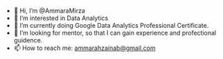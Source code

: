 - 👋 Hi, I’m @AmmaraMirza
- 👀 I’m interested in Data Analytics
- 🌱 I’m currently doing Google Data Analytics Professional Certificate. 
- 💞️ I’m looking for mentor, so that I can gain experience and profectional guidence. 
- 📫 How to reach me: ammarahzainab@gmail.com

<!---
AmmaraMirza/AmmaraMirza is a ✨ special ✨ repository because its `README.md` (this file) appears on your GitHub profile.
You can click the Preview link to take a look at your changes.
--->
